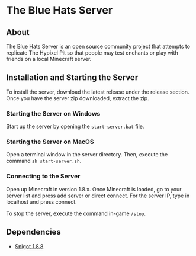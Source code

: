 # The Blue Hats Server

## About

The Blue Hats Server is an open source community project that attempts to replicate The Hypixel Pit so that people may test enchants or play with friends on a local Minecraft server.

## Installation and Starting the Server

To install the server, download the latest release under the release section. Once you have the server zip downloaded, extract the zip.

### Starting the Server on Windows

Start up the server by opening the `start-server.bat` file.

### Starting the Server on MacOS

Open a terminal window in the server directory. Then, execute the command `sh start-server.sh`.

### Connecting to the Server

Open up Minecraft in version 1.8.x. Once Minecraft is loaded, go to your server list and press add server or direct connect. For the server IP, type in localhost and press connect.

To stop the server, execute the command in-game `/stop`.

## Dependencies

-   [Spigot 1.8.8](https://getbukkit.org/get/hNiHm0tuqAg1Xg7w7zudk63uHr0xo48D)
